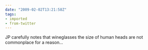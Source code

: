 ```yaml
---
date: "2009-02-02T13:21:58Z"
tags:
- imported
- from-twitter
---
```

JP carefully notes that wineglasses the size of human heads are not commonplace for a reason...
